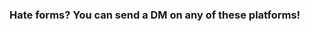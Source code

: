 <div>
	<h3 class="text-sm md:text-base text-gray-600 font-semibold my-3 text-center">Hate forms? You can send a DM on any of these platforms!</h3>
	<Social />
</div>
